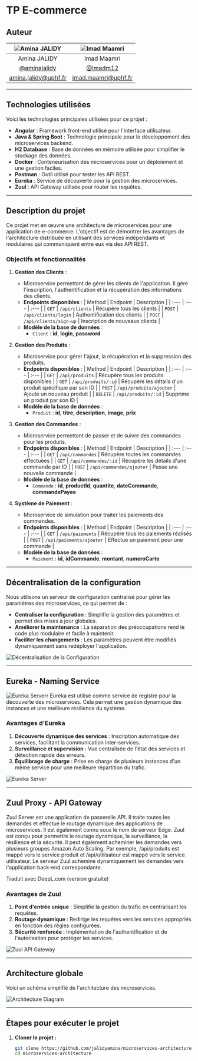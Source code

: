 # TP E-commerce
## Auteur

| ![Amina JALIDY](https://avatars.githubusercontent.com/u/103306906?v=4)  | ![Imad Maamri](https://avatars.githubusercontent.com/u/118177419?v=4)          | 
| :--------------: | :--------------: | 
| Amina JALIDY | Imad Maamri        |
| [@aminajalidy](https://github.com/aminajalidy) | [@Imadm12](https://github.com/Khady71) | 
| amina.jalidy@uphf.fr  | imad.maamri@uphf.fr           | 

---

## Technologies utilisées

Voici les technologies principales utilisées pour ce projet :

- **Angular** : Framework front-end utilisé pour l'interface utilisateur.
- **Java & Spring Boot** : Technologie principale pour le développement des microservices backend.
- **H2 Database** : Base de données en mémoire utilisée pour simplifier le stockage des données.
- **Docker** : Conteneurisation des microservices pour un déploiement et une gestion faciles.
- **Postman** : Outil utilisé pour tester les API REST.
- **Eureka** : Service de découverte pour la gestion des microservices.
- **Zuul** : API Gateway utilisée pour router les requêtes.

---

## Description du projet

Ce projet met en œuvre une architecture de microservices pour une application de e-commerce. L'objectif est de démontrer les avantages de l'architecture distribuée en utilisant des services indépendants et modulaires qui communiquent entre eux via des API REST.

### Objectifs et fonctionnalités

1. **Gestion des Clients** :
    - Microservice permettant de gérer les clients de l'application. Il gère l'inscription, l'authentification et la récupération des informations des clients.
    - **Endpoints disponibles** :
      | Method | Endpoint | Description |
      | :--- | :--- | :--- |
      | `GET` | `/api/clients` | Récupère tous les clients |
      | `POST` | `/api/clients/login` | Authentification des clients |
      | `POST` | `/api/clients/sign-up` | Inscription de nouveaux clients |
    - **Modèle de la base de données** :
        - `Client` : **id**, **login**, **password**

2. **Gestion des Produits** :
    - Microservice pour gérer l'ajout, la récupération et la suppression des produits.
    - **Endpoints disponibles** :
      | Method | Endpoint | Description |
      | :--- | :--- | :--- |
      | `GET` | `/api/produits` | Récupère tous les produits disponibles |
      | `GET` | `/api/produits/:id` | Récupère les détails d'un produit spécifique par son ID |
      | `POST` | `/api/produits/ajouter` | Ajoute un nouveau produit |
      | `DELETE` | `/api/produits/:id` | Supprime un produit par son ID |
    - **Modèle de la base de données** :
        - `Produit` : **id**, **titre**, **description**, **image**, **prix**

3. **Gestion des Commandes** :
    - Microservice permettant de passer et de suivre des commandes pour les produits.
    - **Endpoints disponibles** :
      | Method | Endpoint | Description |
      | :--- | :--- | :--- |
      | `GET` | `/api/commandes` | Récupère toutes les commandes effectuées |
      | `GET` | `/api/commandes/:id` | Récupère les détails d'une commande par ID |
      | `POST` | `/api/commandes/ajouter` | Passe une nouvelle commande |
    - **Modèle de la base de données** :
        - `Commande` : **id**, **productId**, **quantite**, **dateCommande**, **commandePayee**

4. **Système de Paiement** :
    - Microservice de simulation pour traiter les paiements des commandes.
    - **Endpoints disponibles** :
      | Method | Endpoint | Description |
      | :--- | :--- | :--- |
      | `GET` | `/api/paiements` | Récupère tous les paiements réalisés |
      | `POST` | `/api/paiements/ajouter` | Effectue un paiement pour une commande |
    - **Modèle de la base de données** :
        - `Paiement` : **id**, **idCommande**, **montant**, **numeroCarte**

---

## Décentralisation de la configuration

Nous utilisons un serveur de configuration centralisé pour gérer les paramètres des microservices, ce qui permet de :
- **Centraliser la configuration** : Simplifie la gestion des paramètres et permet des mises à jour globales.
- **Améliorer la maintenance** : La séparation des préoccupations rend le code plus modulaire et facile à maintenir.
- **Faciliter les changements** : Les paramètres peuvent être modifiés dynamiquement sans redéployer l'application.

![Décentralisation de la Configuration](images/spring-cloud-config-server.png)

---

## Eureka - Naming Service

![Eureka Serverr](images/eurekaregister.jpg)
Eureka est utilisé comme service de registre pour la découverte des microservices. Cela permet une gestion dynamique des instances et une meilleure résilience du système.


### Avantages d'Eureka
1. **Découverte dynamique des services** : Inscription automatique des services, facilitant la communication inter-services.
2. **Surveillance et supervision** : Vue centralisée de l'état des services et détection rapide des erreurs.
3. **Équilibrage de charge** : Prise en charge de plusieurs instances d'un même service pour une meilleure répartition du trafic.

![Eureka Server](images/architectureeureka.jpg)

---

## Zuul Proxy - API Gateway

Zuul Server est une application de passerelle API. Il traite toutes les demandes et effectue le routage dynamique des applications de microservices. Il est également connu sous le nom de serveur Edge. Zuul est conçu pour permettre le routage dynamique, la surveillance, la résilience et la sécurité. Il peut également acheminer les demandes vers plusieurs groupes Amazon Auto Scaling.
Par exemple, /api/produits est mappé vers le service produit et /api/utilisateur est mappé vers le service utilisateur. Le serveur Zuul achemine dynamiquement les demandes vers l'application back-end correspondante.

Traduit avec DeepL.com (version gratuite)
### Avantages de Zuul
1. **Point d'entrée unique** : Simplifie la gestion du trafic en centralisant les requêtes.
2. **Routage dynamique** : Redirige les requêtes vers les services appropriés en fonction des règles configurées.
3. **Sécurité renforcée** : Implémentation de l'authentification et de l'autorisation pour protéger les services.

![Zuul API Gateway](images/zuul.png)

---

## Architecture globale

Voici un schéma simplifié de l'architecture des microservices.

![Architecture Diagram](images/archi.png)

---

## Étapes pour exécuter le projet

1. **Cloner le projet :**
   ```bash
   git clone https://github.com/jalidyamina/microservices-architecture.git
   cd microservices-architecture
